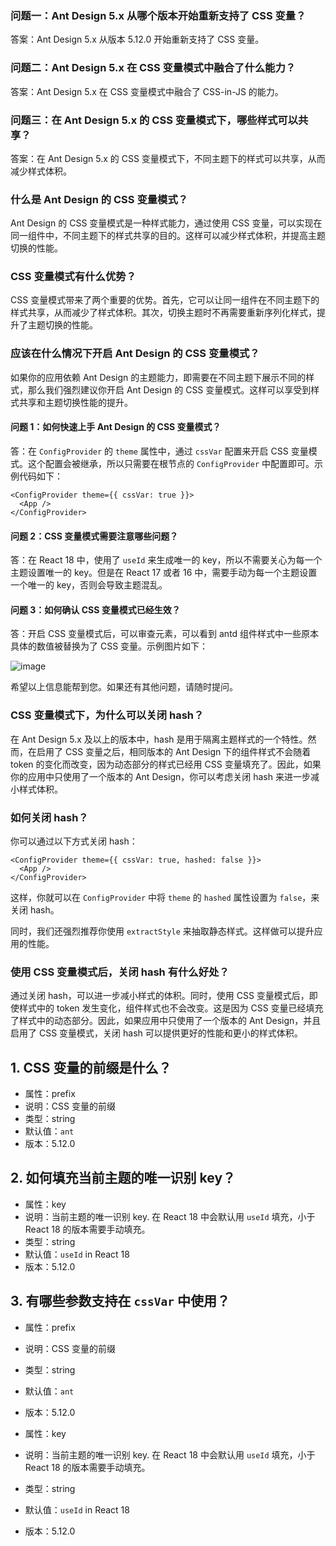 ### 问题一：Ant Design 5.x 从哪个版本开始重新支持了 CSS 变量？

答案：Ant Design 5.x 从版本 5.12.0 开始重新支持了 CSS 变量。

### 问题二：Ant Design 5.x 在 CSS 变量模式中融合了什么能力？

答案：Ant Design 5.x 在 CSS 变量模式中融合了 CSS-in-JS 的能力。

### 问题三：在 Ant Design 5.x 的 CSS 变量模式下，哪些样式可以共享？

答案：在 Ant Design 5.x 的 CSS 变量模式下，不同主题下的样式可以共享，从而减少样式体积。

### 什么是 Ant Design 的 CSS 变量模式？

Ant Design 的 CSS 变量模式是一种样式能力，通过使用 CSS 变量，可以实现在同一组件中，不同主题下的样式共享的目的。这样可以减少样式体积，并提高主题切换的性能。

### CSS 变量模式有什么优势？

CSS 变量模式带来了两个重要的优势。首先，它可以让同一组件在不同主题下的样式共享，从而减少了样式体积。其次，切换主题时不再需要重新序列化样式，提升了主题切换的性能。

### 应该在什么情况下开启 Ant Design 的 CSS 变量模式？

如果你的应用依赖 Ant Design 的主题能力，即需要在不同主题下展示不同的样式，那么我们强烈建议你开启 Ant Design 的 CSS 变量模式。这样可以享受到样式共享和主题切换性能的提升。

#### 问题 1：如何快速上手 Ant Design 的 CSS 变量模式？

答：在 `ConfigProvider` 的 `theme` 属性中，通过 `cssVar` 配置来开启 CSS 变量模式。这个配置会被继承，所以只需要在根节点的 `ConfigProvider` 中配置即可。示例代码如下：

```tsx
<ConfigProvider theme={{ cssVar: true }}>
  <App />
</ConfigProvider>
```

#### 问题 2：CSS 变量模式需要注意哪些问题？

答：在 React 18 中，使用了 `useId` 来生成唯一的 key，所以不需要关心为每一个主题设置唯一的 key。但是在 React 17 或者 16 中，需要手动为每一个主题设置一个唯一的 key，否则会导致主题混乱。

#### 问题 3：如何确认 CSS 变量模式已经生效？

答：开启 CSS 变量模式后，可以审查元素，可以看到 antd 组件样式中一些原本具体的数值被替换为了 CSS 变量。示例图片如下：

![image](https://mdn.alipayobjects.com/huamei_7uahnr/afts/img/A*p5NrRJmUNHgAAAAAAAAAAAAADrJ8AQ/original)

希望以上信息能帮到您。如果还有其他问题，请随时提问。

### CSS 变量模式下，为什么可以关闭 hash？

在 Ant Design 5.x 及以上的版本中，hash 是用于隔离主题样式的一个特性。然而，在启用了 CSS 变量之后，相同版本的 Ant Design 下的组件样式不会随着 token 的变化而改变，因为动态部分的样式已经用 CSS 变量填充了。因此，如果你的应用中只使用了一个版本的 Ant Design，你可以考虑关闭 hash 来进一步减小样式体积。

### 如何关闭 hash？

你可以通过以下方式关闭 hash：

```tsx
<ConfigProvider theme={{ cssVar: true, hashed: false }}>
  <App />
</ConfigProvider>
```

这样，你就可以在 `ConfigProvider` 中将 `theme` 的 `hashed` 属性设置为 `false`，来关闭 hash。

同时，我们还强烈推荐你使用 `extractStyle` 来抽取静态样式。这样做可以提升应用的性能。

### 使用 CSS 变量模式后，关闭 hash 有什么好处？

通过关闭 hash，可以进一步减小样式的体积。同时，使用 CSS 变量模式后，即使样式中的 token 发生变化，组件样式也不会改变。这是因为 CSS 变量已经填充了样式中的动态部分。因此，如果应用中只使用了一个版本的 Ant Design，并且启用了 CSS 变量模式，关闭 hash 可以提供更好的性能和更小的样式体积。

## 1. CSS 变量的前缀是什么？

- 属性：prefix
- 说明：CSS 变量的前缀
- 类型：string
- 默认值：`ant`
- 版本：5.12.0

## 2. 如何填充当前主题的唯一识别 key？

- 属性：key
- 说明：当前主题的唯一识别 key. 在 React 18 中会默认用 `useId` 填充，小于 React 18 的版本需要手动填充。
- 类型：string
- 默认值：`useId` in React 18
- 版本：5.12.0

## 3. 有哪些参数支持在 `cssVar` 中使用？

- 属性：prefix
- 说明：CSS 变量的前缀
- 类型：string
- 默认值：`ant`
- 版本：5.12.0

- 属性：key
- 说明：当前主题的唯一识别 key. 在 React 18 中会默认用 `useId` 填充，小于 React 18 的版本需要手动填充。
- 类型：string
- 默认值：`useId` in React 18
- 版本：5.12.0